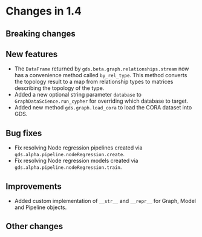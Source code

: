 # Changes in 1.4


## Breaking changes


## New features

* The `DataFrame` returned by `gds.beta.graph.relationships.stream` now has a convenience method called `by_rel_type`.
This method converts the topology result to a map from relationship types to matrices describing the topology of the type.
* Added a new optional string parameter `database` to `GraphDataScience.run_cypher` for overriding which database to target.
* Added new method `gds.graph.load_cora` to load the CORA dataset into GDS.


## Bug fixes

* Fix resolving Node regression pipelines created via `gds.alpha.pipeline.nodeRegression.create`.
* Fix resolving Node regression models created via `gds.alpha.pipeline.nodeRegression.train`.


## Improvements

* Added custom implementation of `__str__` and `__repr__` for Graph, Model and Pipeline objects.


## Other changes
